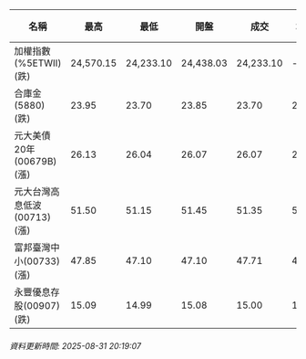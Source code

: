 | 名稱 | 最高 | 最低 | 開盤 | 成交 | 均價 | 成交金額(億) | 昨收 | 漲跌幅 | 漲跌 | 總量 | 昨量 | 振幅 |
| -------- | -------- | -------- | -------- |-------- | -------- | -------- |-------- |-------- |-------- | -------- | -------- |-------- |
|加權指數(%5ETWII) (跌)|24,570.15|24,233.10|24,438.03|24,233.10|-|4,657.18|24,236.45|0.01%|3.35|7,648,378|0|1.39%|
|合庫金(5880) (跌)|23.95|23.70|23.85|23.70|23.79|3.30|23.80|0.42%|0.10|13,891|10,917|1.05%|
|元大美債20年(00679B) (漲)|26.13|26.04|26.07|26.07|26.09|7.50|25.99|0.31%|0.08|28,759|25,034|0.35%|
|元大台灣高息低波(00713) (漲)|51.50|51.15|51.45|51.35|51.32|2.92|51.20|0.29%|0.15|5,687|9,036|0.68%|
|富邦臺灣中小(00733) (漲)|47.85|47.10|47.10|47.71|47.71|0.872|46.72|2.12%|0.99|1,827|1,175|1.61%|
|永豐優息存股(00907) (跌)|15.09|14.99|15.08|15.00|15.04|0.162|15.08|0.53%|0.08|1,074|1,377|0.66%|
###### 資料更新時間: 2025-08-31 20:19:07